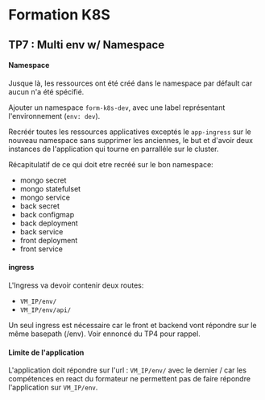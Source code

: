 # Formation K8S

## TP7 : Multi env w/ Namespace

#### Namespace

Jusque là, les ressources ont été créé dans le namespace par défault car aucun n'a été spécifié. 

Ajouter un namespace `form-k8s-dev`, avec une label représentant l'environnement (`env: dev`).

Recréér toutes les ressources applicatives exceptés le `app-ingress` sur le nouveau namespace sans supprimer les anciennes, le but et d'avoir deux instances de l'application qui tourne en parralléle sur le cluster.

Récapitulatif de ce qui doit etre recréé sur le bon namespace:
* mongo secret
* mongo statefulset
* mongo service
* back secret
* back configmap
* back deployment
* back service
* front deployment
* front service

#### ingress

L'Ingress va devoir contenir deux routes:
* `VM_IP/env/`
* `VM_IP/env/api/`

Un seul ingress est nécessaire car le front et backend vont répondre sur le même basepath (/env). Voir ennoncé du TP4 pour rappel.

#### Limite de l'application

L'application doit répondre sur l'url : `VM_IP/env/` avec le dernier / car les compétences en react du formateur ne permettent pas de faire répondre l'application sur `VM_IP/env`.